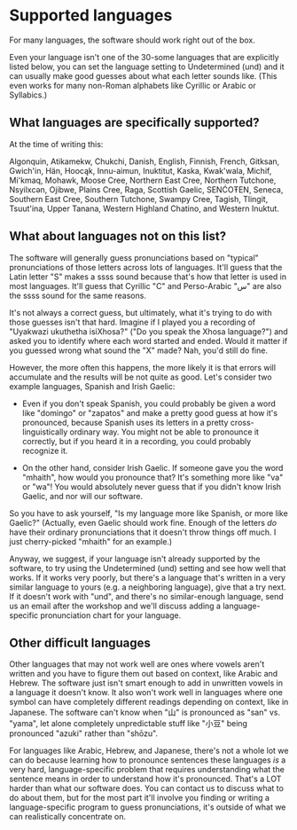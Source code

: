 # Supported languages

For many languages, the software should work right out of the box.  

Even your language isn't one of the 30-some languages that are explicitly listed below, you can set the language setting to Undetermined (und) and it can usually make good guesses about what each letter sounds like.  (This even works for many non-Roman alphabets like Cyrillic or Arabic or Syllabics.)  

## What languages are specifically supported? 

At the time of writing this:

Algonquin,
Atikamekw,
Chukchi,
Danish,
English,
Finnish,
French,
Gitksan,
Gwich'in,
Hän,
Hoocąk,
Innu-aimun,
Inuktitut,
Kaska,
Kwak'wala,
Michif,
Mi'kmaq,
Mohawk,
Moose Cree,
Northern East Cree,
Northern Tutchone,
Nsyilxcən,
Ojibwe,
Plains Cree,
Raga,
Scottish Gaelic,
SENĆOŦEN,
Seneca,
Southern East Cree,
Southern Tutchone,
Swampy Cree,
Tagish,
Tlingit,
Tsuut'ina,
Upper Tanana,
Western Highland Chatino,
and Western Inuktut.

## What about languages not on this list?

The software will generally guess pronunciations based on "typical" pronunciations of those letters across lots of languages.  It'll guess that the Latin letter "S" makes a ssss sound because that's how that letter is used in most languages.  It'll guess that Cyrillic "C" and Perso-Arabic "س" are also the ssss sound for the same reasons.  

It's not always a correct guess, but ultimately, what it's trying to do with those guesses isn't that hard.  Imagine if I played you a recording of "Uyakwazi ukuthetha isiXhosa?" ("Do you speak the Xhosa language?") and asked you to identify where each word started and ended.  Would it matter if you guessed wrong what sound the "X" made?  Nah, you'd still do fine.

However, the more often this happens, the more likely it is that errors will accumulate and the results will be not quite as good.  Let's consider two example languages, Spanish and Irish Gaelic:

* Even if you don't speak Spanish, you could probably be given a word like "domingo" or "zapatos" and make a pretty good guess at how it's pronounced, because Spanish uses its letters in a pretty cross-linguistically ordinary way.  You might not be able to pronounce it correctly, but if you heard it in a recording, you could probably recognize it.

* On the other hand, consider Irish Gaelic.  If someone gave you the word "mhaith", how would you pronounce that?  It's something more like "va" or "wa"!  You would absolutely never guess that if you didn't know Irish Gaelic, and nor will our software.  

So you have to ask yourself, "Is my language more like Spanish, or more like Gaelic?"  (Actually, even Gaelic should work fine.  Enough of the letters *do* have their ordinary pronunciations that it doesn't throw things off much.  I just cherry-picked "mhaith" for an example.)

Anyway, we suggest, if your language isn't already supported by the software, to try using the Undetermined (und) setting and see how well that works.  If it works very poorly, but there's a language that's written in a very similar language to yours (e.g. a neighboring language), give that a try next.  If it doesn't work with "und", and there's no similar-enough language, send us an email after the workshop and we'll discuss adding a language-specific pronunciation chart for your language.

## Other difficult languages

Other languages that may not work well are ones where vowels aren't written and you have to figure them out based on context, like Arabic and Hebrew.  The software just isn't smart enough to add in unwritten vowels in a language it doesn't know.  It also won't work well in languages where one symbol can have completely different readings depending on context, like in Japanese.  The software can't know when "山" is pronounced as "san" vs. "yama", let alone completely unpredictable stuff like "小豆" being pronounced "azuki" rather than "shōzu".

For languages like Arabic, Hebrew, and Japanese, there's not a whole lot we can do because learning how to pronounce sentences these languages *is* a very hard, language-specific problem that requires understanding what the sentence means in order to understand how it's pronounced.  That's a LOT harder than what our software does.  You can contact us to discuss what to do about them, but for the most part it'll involve you finding or writing a language-specific program to guess pronunciations, it's outside of what we can realistically concentrate on.